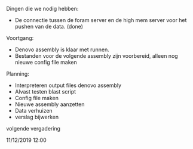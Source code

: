 Dingen die we nodig hebben:
- De connectie tussen de foram server en de high mem server voor het pushen van de data. (done)

Voortgang:
- Denovo assembly is klaar met runnen.
- Bestanden voor de volgende assembly zijn voorbereid, alleen nog nieuwe config file maken

Planning:
- Interpreteren output files denovo assembly
- Alvast testen blast script
- Config file maken
- Nieuwe assembly aanzetten
- Data verhuizen
- verslag bijwerken


volgende vergadering

11/12/2019 12:00
